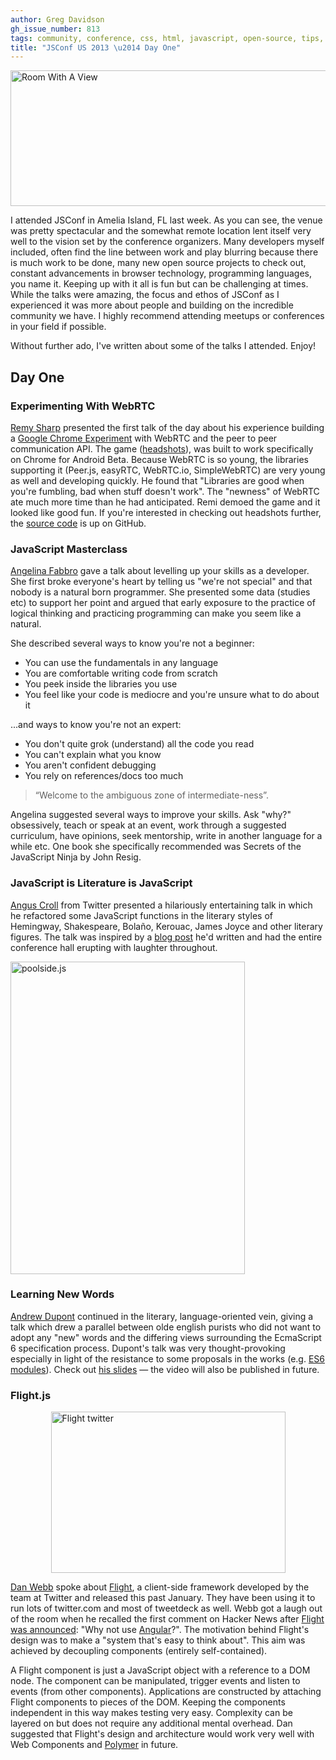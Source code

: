 ```yaml
---
author: Greg Davidson
gh_issue_number: 813
tags: community, conference, css, html, javascript, open-source, tips, tools
title: "JSConf US 2013 \u2014 Day One"
---
```




<a href="http://www.flickr.com/photos/geigercounter/8951325076/" title="Room With A View by Geiger Counter, on Flickr"><img alt="Room With A View" height="217" src="/blog/2013/06/04/jsconf-us-day-one/image-0.jpeg" width="640"/></a>

 

I attended JSConf in Amelia Island, FL last week. As you can see, the venue was pretty spectacular and the somewhat remote location lent itself very well to the vision set by the conference organizers. Many developers myself included, often find the line between work and play blurring because there is much work to be done, many new open source projects to check out, constant advancements in browser technology, programming languages, you name it. Keeping up with it all is fun but can be challenging at times. While the talks were amazing, the focus and ethos of JSConf as I experienced it was more about people and building on the incredible community we have. I highly recommend attending meetups or conferences in your field if possible.

Without further ado, I've written about some of the talks I attended. Enjoy!

## Day One

### Experimenting With WebRTC

[Remy Sharp](http://remysharp.com/) presented the first talk of the day about his experience building a [Google Chrome Experiment](http://www.chromeexperiments.com/) with WebRTC and the peer to peer communication API. The game ([headshots](https://headshots.leftlogic.com/)), was built to work specifically on Chrome for Android Beta. Because WebRTC is so young, the libraries supporting it (Peer.js, easyRTC, WebRTC.io, SimpleWebRTC) are very young as well and developing quickly. He found that "Libraries are good when you're fumbling, bad when stuff doesn't work". The "newness" of WebRTC ate much more time than he had anticipated. Remi demoed the game and it looked like good fun. If you're interested in checking out headshots further, the [source code](https://github.com/leftlogic/headshots) is up on GitHub. 

### JavaScript Masterclass

[Angelina Fabbro](https://twitter.com/angelinamagnum) gave a talk about levelling up your skills as a developer. She first broke everyone's heart by telling us "we're not special" and that nobody is a natural born programmer. She presented some data (studies etc) to support her point and argued that early exposure to the practice of logical thinking and practicing programming can make you seem like a natural.

She described several ways to know you're not a beginner: 

- You can use the fundamentals in any language
- You are comfortable writing code from scratch
- You peek inside the libraries you use
- You feel like your code is mediocre and you're unsure what to do about it

...and ways to know you're not an expert: 

- You don't quite grok (understand) all the code you read
- You can't explain what you know
- You aren't confident debugging
- You rely on references/docs too much

> “Welcome to the ambiguous zone of intermediate-ness”.

Angelina suggested several ways to improve your skills. Ask "why?" obsessively, teach or speak at an event, work through a suggested curriculum, have opinions, seek mentorship, write in another language for a while etc. One book she specifically recommended was Secrets of the JavaScript Ninja by John Resig.

### JavaScript is Literature is JavaScript

[Angus Croll](http://anguscroll.com/) from Twitter presented a hilariously entertaining talk in which he refactored some JavaScript functions in the literary styles of Hemingway, Shakespeare, Bolaño, Kerouac, James Joyce and other literary figures. The talk was inspired by a [blog post](http://byfat.xxx/if-hemingway-wrote-javascript) he'd written and had the entire conference hall erupting with laughter throughout. 

<a href="http://www.flickr.com/photos/geigercounter/8950136537/" title="poolside.js by Geiger Counter, on Flickr"><img alt="poolside.js" height="500" src="/blog/2013/06/04/jsconf-us-day-one/image-0.jpeg" width="375"/></a>

### Learning New Words

[Andrew Dupont](http://andrewdupont.net/) continued in the literary, language-oriented vein, giving a talk which drew a parallel between olde english purists who did not want to adopt any "new" words and the differing views surrounding the EcmaScript 6 specification process. Dupont's talk was very thought-provoking especially in light of the resistance to some proposals in the works (e.g. [ES6 modules](http://wiki.ecmascript.org/doku.php?id=harmony:modules)). Check out [his slides](http://www.slideshare.net/savetheclocktower/learning-new-words-22244915) — the video will also be published in future. 

### Flight.js

<img alt="Flight twitter" border="0" height="258" src="/blog/2013/06/04/jsconf-us-day-one/image-0.png" style="display:block; margin-left:auto; margin-right:auto;" title="flight-twitter.png" width="375"/> 

[Dan Webb](https://twitter.com/danwrong) spoke about [Flight](http://twitter.github.io/flight/), a client-side framework developed by the team at Twitter and released this past January. They have been using it to run lots of twitter.com and most of tweetdeck as well. Webb got a laugh out of the room when he recalled the first comment on Hacker News after [Flight was announced](http://engineering.twitter.com/2013/01/introducing-flight-web-application.html): "Why not use [Angular](http://angularjs.org/)?". The motivation behind Flight's design was to make a "system that's easy to think about". This aim was achieved by decoupling components (entirely self-contained).

A Flight component is just a JavaScript object with a reference to a DOM node. The component can be manipulated, trigger events and listen to events (from other components). Applications are constructed by attaching Flight components to pieces of the DOM. Keeping the components independent in this way makes testing very easy. Complexity can be layered on but does not require any additional mental overhead. Dan suggested that Flight's design and architecture would work very well with Web Components and [Polymer](http://polymer-project.appspot.com/) in future.


